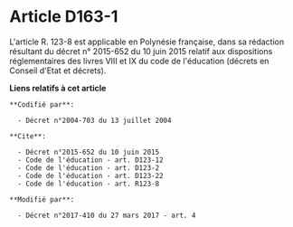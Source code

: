 # Article D163-1

L'article R. 123-8 est applicable en Polynésie française, dans sa rédaction résultant du décret n° 2015-652 du 10 juin 2015
relatif aux dispositions réglementaires des livres VIII et IX du code de l'éducation (décrets en Conseil d'Etat et décrets).

**Liens relatifs à cet article**

	**Codifié par**:

	  - Décret n°2004-703 du 13 juillet 2004

	**Cite**:

	  - Décret n°2015-652 du 10 juin 2015
	  - Code de l'éducation - art. D123-12
	  - Code de l'éducation - art. D123-2
	  - Code de l'éducation - art. D123-22
	  - Code de l'éducation - art. R123-8

	**Modifié par**:

	  - Décret n°2017-410 du 27 mars 2017 - art. 4
